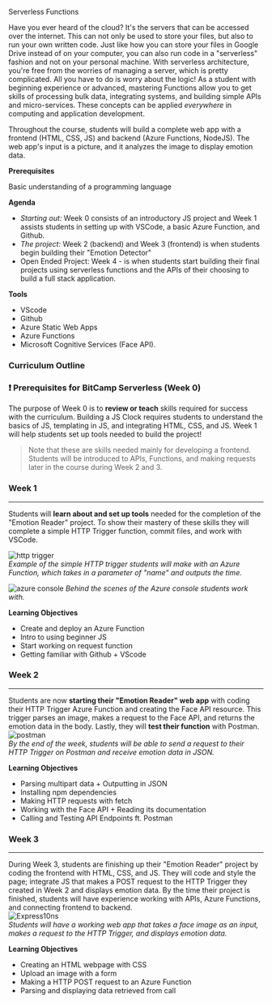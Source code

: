 Serverless Functions

Have you ever heard of the cloud? It's the servers that can be accessed over the internet. This can not only be used to store your files, but also to run your own written code. Just like how you can store your files in Google Drive instead of on your computer, you can also run code in a "serverless" fashion and not on your personal machine. With serverless architecture, you're free from the worries of managing a server, which is pretty complicated. All you have to do is worry about the logic! As a student with beginning experience or advanced, mastering Functions allow you to get skills of processing bulk data, integrating systems, and building simple APIs and micro-services. These concepts can be applied *everywhere* in computing and application development. 

Throughout the course, students will build a complete web app with a frontend (HTML, CSS, JS) and backend (Azure Functions, NodeJS). The web app's input is a picture, and it analyzes the image to display emotion data.

**Prerequisites**

Basic understanding of a programming language

**Agenda**

* *Starting out:* Week 0 consists of an introductory JS project and Week 1 assists students in setting up with VSCode, a basic Azure Function, and Github.
* *The project:* Week 2 (backend) and Week 3 (frontend) is when students begin building their "Emotion Detector"
* Open Ended Project: Week 4 - is when students start building their final projects using serverless functions and the APIs of their choosing to build a full stack application. 

**Tools**

- VScode
- Github
- Azure Static Web Apps
- Azure Functions
- Microsoft Cognitive Services (Face API).

### Curriculum Outline

### ❗ Prerequisites for BitCamp Serverless (Week 0)

The purpose of Week 0 is to **review or teach** skills required for success with the curriculum. Building a JS Clock requires students to understand the basics of JS, templating in JS, and integrating HTML, CSS, and JS. Week 1 will help students set up tools needed to build the project!

> Note that these are skills needed mainly for developing a frontend. Students will be introduced to APIs, Functions, and making requests later in the course during Week 2 and 3.

### **Week 1**

***

Students will **learn about and set up tools** needed for the completion of the "Emotion Reader" project. To show their mastery of these skills they will complete a simple HTTP Trigger function, commit files, and work with VSCode.

![http trigger](https://user-images.githubusercontent.com/69332964/102018451-50a09c80-3d3b-11eb-8a02-0f1d06a5ca61.gif) <br /> *Example of the simple HTTP trigger students will make with an Azure Function, which takes in a parameter of "name" and outputs the time.*

![azure console](https://user-images.githubusercontent.com/69332964/102018608-429f4b80-3d3c-11eb-970f-aeacea8f47f7.png)
*Behind the scenes of the Azure console students work with.*

**Learning Objectives**

- Create and deploy an Azure Function
- Intro to using beginner JS
- Start working on request function
- Getting familiar with Github + VScode

### **Week 2**

***

Students are now **starting their "Emotion Reader" web app** with coding their HTTP Trigger Azure Function and creating the Face API resource. This trigger parses an image, makes a request to the Face API, and returns the emotion data in the body. Lastly, they will **test their function** with Postman. <br />
![postman](https://user-images.githubusercontent.com/69332964/102019491-e808ee00-3d41-11eb-8101-fb4c30203a9a.gif)
<br />*By the end of the week, students will be able to send a request to their HTTP Trigger on Postman and receive emotion data in JSON.*

**Learning Objectives**

- Parsing multipart data + Outputting in JSON
- Installing npm dependencies
- Making HTTP requests with fetch
- Working with the Face API + Reading its documentation
- Calling and Testing API Endpoints ft. Postman

### **Week 3**

***

During Week 3, students are finishing up their "Emotion Reader" project by coding the frontend with HTML, CSS, and JS. They will code and style the page; integrate JS that makes a POST request to the HTTP Trigger they created in Week 2 and displays emotion data. By the time their project is finished, students will have experience working with APIs, Azure Functions, and connecting frontend to backend.<br />
![Express10ns](https://user-images.githubusercontent.com/69332964/102021511-42a84700-3d4e-11eb-9ff5-ddbf467fc768.gif)
<br />*Students will have a working web app that takes a face image as an input, makes a request to the HTTP Trigger, and displays emotion data.*

**Learning Objectives**

- Creating an HTML webpage with CSS
- Upload an image with a form
- Making a HTTP POST request to an Azure Function
- Parsing and displaying data retrieved from call
